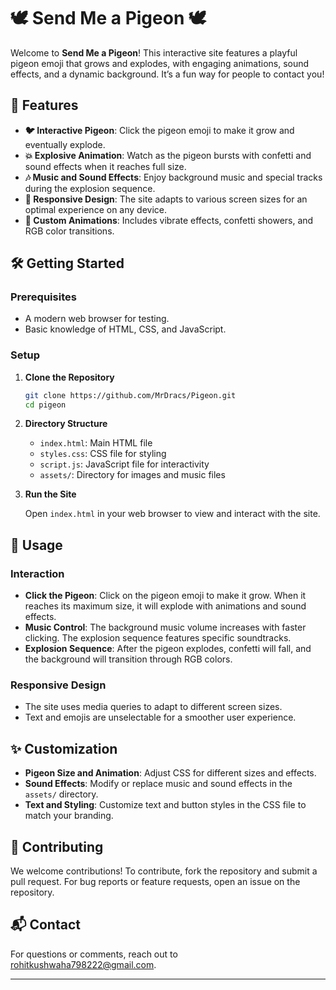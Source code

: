 # 🕊️ Send Me a Pigeon 🕊️

Welcome to **Send Me a Pigeon**! This interactive site features a playful pigeon emoji that grows and explodes, with engaging animations, sound effects, and a dynamic background. It’s a fun way for people to contact you!

## 🚀 Features

- **🐦 Interactive Pigeon**: Click the pigeon emoji to make it grow and eventually explode.
- **💥 Explosive Animation**: Watch as the pigeon bursts with confetti and sound effects when it reaches full size.
- **🎶 Music and Sound Effects**: Enjoy background music and special tracks during the explosion sequence.
- **📱 Responsive Design**: The site adapts to various screen sizes for an optimal experience on any device.
- **🎨 Custom Animations**: Includes vibrate effects, confetti showers, and RGB color transitions.

## 🛠️ Getting Started

### Prerequisites

- A modern web browser for testing.
- Basic knowledge of HTML, CSS, and JavaScript.

### Setup

1. **Clone the Repository**

   ```bash
   git clone https://github.com/MrDracs/Pigeon.git
   cd pigeon
   ```

2. **Directory Structure**

   - `index.html`: Main HTML file
   - `styles.css`: CSS file for styling
   - `script.js`: JavaScript file for interactivity
   - `assets/`: Directory for images and music files

3. **Run the Site**

   Open `index.html` in your web browser to view and interact with the site.

## 🎯 Usage

### Interaction

- **Click the Pigeon**: Click on the pigeon emoji to make it grow. When it reaches its maximum size, it will explode with animations and sound effects.
- **Music Control**: The background music volume increases with faster clicking. The explosion sequence features specific soundtracks.
- **Explosion Sequence**: After the pigeon explodes, confetti will fall, and the background will transition through RGB colors.

### Responsive Design

- The site uses media queries to adapt to different screen sizes.
- Text and emojis are unselectable for a smoother user experience.

## ✨ Customization

- **Pigeon Size and Animation**: Adjust CSS for different sizes and effects.
- **Sound Effects**: Modify or replace music and sound effects in the `assets/` directory.
- **Text and Styling**: Customize text and button styles in the CSS file to match your branding.

## 🤝 Contributing

We welcome contributions! To contribute, fork the repository and submit a pull request. For bug reports or feature requests, open an issue on the repository.


## 📬 Contact

For questions or comments, reach out to [rohitkushwaha798222@gmail.com](mailto:rohitkushwaha798222@gmail.com).

---